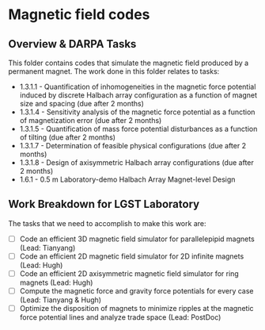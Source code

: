# Magnetic field codes
## Overview & DARPA Tasks
 This folder contains codes that simulate the magnetic field produced by a permanent magnet. The work done in this folder relates to tasks:
 - 1.3.1.1 - Quantification of inhomogeneities in the magnetic force potential induced by discrete Halbach array configuration as a function of magnet size and spacing (due after 2 months)
 - 1.3.1.4 - Sensitivity analysis of the magnetic force potential as a function of magnetization error (due after 2 months)
 - 1.3.1.5 - Quantification of mass force potential disturbances as a function of tilting (due after 2 months) 
 - 1.3.1.7 - Determination of feasible physical configurations (due after 2 months)
 - 1.3.1.8 - Design of axisymmetric Halbach array configurations (due after 2 months)
 - 1.6.1 - 0.5 m Laboratory-demo Halbach Array Magnet-level Design

## Work Breakdown for LGST Laboratory
The tasks that we need to accomplish to make this work are: 
 - [ ] Code an efficient 3D magnetic field simulator for parallelepipid magnets (Lead: Tianyang)
 - [ ] Code an efficient 2D magnetic field simulator for 2D infinite magnets (Lead: Hugh)
 - [ ] Code an efficient 2D axisymmetric magnetic field simulator for ring magnets (Lead: Hugh)
 - [ ] Compute the magnetic force and gravity force potentials for every case (Lead: Tianyang & Hugh)
 - [ ] Optimize the disposition of magnets to minimize ripples at the magnetic force potential lines and analyze trade space (Lead: PostDoc)